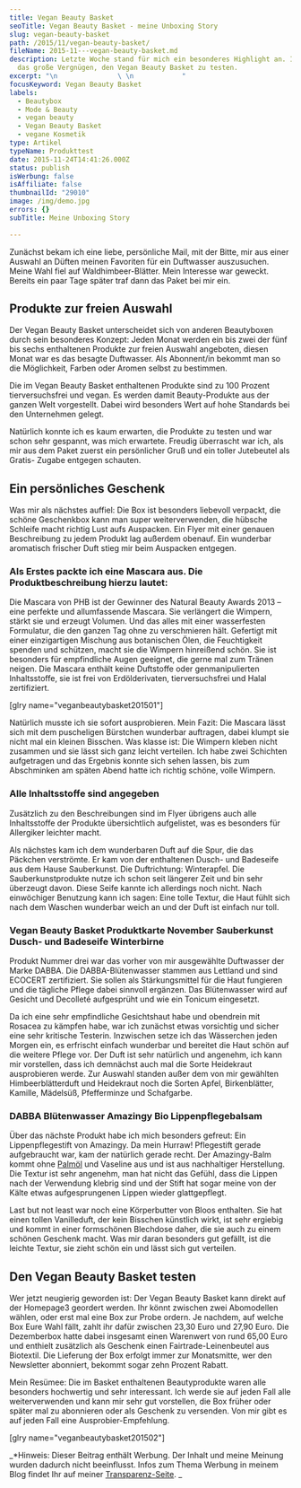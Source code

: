 ```yaml
---
title: Vegan Beauty Basket
seoTitle: Vegan Beauty Basket - meine Unboxing Story
slug: vegan-beauty-basket
path: /2015/11/vegan-beauty-basket/
fileName: 2015-11---vegan-beauty-basket.md
description: Letzte Woche stand für mich ein besonderes Highlight an. Ich hatte
  das große Vergnügen, den Vegan Beauty Basket zu testen.
excerpt: "\n               \ \n            "
focusKeyword: Vegan Beauty Basket
labels:
  - Beautybox
  - Mode & Beauty
  - vegan beauty
  - Vegan Beauty Basket
  - vegane Kosmetik
type: Artikel
typeName: Produkttest
date: 2015-11-24T14:41:26.000Z
status: publish
isWerbung: false
isAffiliate: false
thumbnailId: "29010"
image: /img/demo.jpg
errors: {}
subTitle: Meine Unboxing Story
  
---
```


Zunächst bekam ich eine liebe, persönliche Mail, mit der Bitte, mir aus einer
Auswahl an Düften meinen Favoriten für ein Duftwasser auszusuchen. Meine Wahl
fiel auf Waldhimbeer-Blätter. Mein Interesse war geweckt. Bereits ein paar Tage
später traf dann das Paket bei mir ein.

## Produkte zur freien Auswahl

Der Vegan Beauty Basket unterscheidet sich von anderen Beautyboxen durch sein
besonderes Konzept: Jeden Monat werden ein bis zwei der fünf bis sechs
enthaltenen Produkte zur freien Auswahl angeboten, diesen Monat war es das
besagte Duftwasser. Als Abonnent/in bekommt man so die Möglichkeit, Farben oder
Aromen selbst zu bestimmen.

Die im Vegan Beauty Basket enthaltenen Produkte sind zu 100 Prozent
tierversuchsfrei und vegan. Es werden damit Beauty-Produkte aus der ganzen Welt
vorgestellt. Dabei wird besonders Wert auf hohe Standards bei den Unternehmen
gelegt.

Natürlich konnte ich es kaum erwarten, die Produkte zu testen und war schon sehr
gespannt, was mich erwartete. Freudig überrascht war ich, als mir aus dem Paket
zuerst ein persönlicher Gruß und ein toller Jutebeutel als Gratis- Zugabe
entgegen schauten.

## Ein persönliches Geschenk

Was mir als nächstes auffiel: Die Box ist besonders liebevoll verpackt, die
schöne Geschenkbox kann man super weiterverwenden, die hübsche Schleife macht
richtig Lust aufs Auspacken. Ein Flyer mit einer genauen Beschreibung zu jedem
Produkt lag außerdem obenauf. Ein wunderbar aromatisch frischer Duft stieg mir
beim Auspacken entgegen.

### Als Erstes packte ich eine Mascara aus. Die Produktbeschreibung hierzu lautet:

Die Mascara von PHB ist der Gewinner des Natural Beauty Awards 2013 – eine
perfekte und allumfassende Mascara. Sie verlängert die Wimpern, stärkt sie und
erzeugt Volumen. Und das alles mit einer wasserfesten Formulatur, die den ganzen
Tag ohne zu verschmieren hält. Gefertigt mit einer einzigartigen Mischung aus
botanischen Ölen, die Feuchtigkeit spenden und schützen, macht sie die Wimpern
hinreißend schön. Sie ist besonders für empfindliche Augen geeignet, die gerne
mal zum Tränen neigen. Die Mascara enthält keine Duftstoffe oder
genmanipulierten Inhaltsstoffe, sie ist frei von Erdölderivaten,
tierversuchsfrei und Halal zertifiziert.

[glry name="veganbeautybasket201501"]

Natürlich musste ich sie sofort ausprobieren. Mein Fazit: Die Mascara lässt sich
mit dem puscheligen Bürstchen wunderbar auftragen, dabei klumpt sie nicht mal
ein kleinen Bisschen. Was klasse ist: Die Wimpern kleben nicht zusammen und sie
lässt sich ganz leicht verteilen. Ich habe zwei Schichten aufgetragen und das
Ergebnis konnte sich sehen lassen, bis zum Abschminken am späten Abend hatte ich
richtig schöne, volle Wimpern.

### Alle Inhaltsstoffe sind angegeben

Zusätzlich zu den Beschreibungen sind im Flyer übrigens auch alle Inhaltsstoffe
der Produkte übersichtlich aufgelistet, was es besonders für Allergiker leichter
macht.

Als nächstes kam ich dem wunderbaren Duft auf die Spur, die das Päckchen
verströmte. Er kam von der enthaltenen Dusch- und Badeseife aus dem Hause
Sauberkunst. Die Duftrichtung: Winterapfel. Die Sauberkunstprodukte nutze ich
schon seit längerer Zeit und bin sehr überzeugt davon. Diese Seife kannte ich
allerdings noch nicht. Nach einwöchiger Benutzung kann ich sagen: Eine tolle
Textur, die Haut fühlt sich nach dem Waschen wunderbar weich an und der Duft ist
einfach nur toll.

### Vegan Beauty Basket Produktkarte November Sauberkunst Dusch- und Badeseife Winterbirne

Produkt Nummer drei war das vorher von mir ausgewählte Duftwasser der Marke
DABBA. Die DABBA-Blütenwasser stammen aus Lettland und sind ECOCERT
zertifiziert. Sie sollen als Stärkungsmittel für die Haut fungieren und die
tägliche Pflege dabei sinnvoll ergänzen. Das Blütenwasser wird auf Gesicht und
Decolleté aufgesprüht und wie ein Tonicum eingesetzt.

Da ich eine sehr empfindliche Gesichtshaut habe und obendrein mit Rosacea zu
kämpfen habe, war ich zunächst etwas vorsichtig und sicher eine sehr kritische
Testerin. Inzwischen setze ich das Wässerchen jeden Morgen ein, es erfrischt
einfach wunderbar und bereitet die Haut schön auf die weitere Pflege vor. Der
Duft ist sehr natürlich und angenehm, ich kann mir vorstellen, dass ich
demnächst auch mal die Sorte Heidekraut ausprobieren werde. Zur Auswahl standen
außer dem von mir gewählten Himbeerblätterduft und Heidekraut noch die Sorten
Apfel, Birkenblätter, Kamille, Mädelsüß, Pfefferminze und Schafgarbe.

### DABBA Blütenwasser Amazingy Bio Lippenpflegebalsam

Über das nächste Produkt habe ich mich besonders gefreut: Ein Lippenpflegestift
von Amazingy. Da mein Hurraw! Pflegestift gerade aufgebraucht war, kam der
natürlich gerade recht. Der Amazingy-Balm kommt ohne [Palmöl](/2015/05/palmoel/)
und Vaseline aus und ist aus nachhaltiger Herstellung. Die Textur ist sehr
angenehm, man hat nicht das Gefühl, dass die Lippen nach der Verwendung klebrig
sind und der Stift hat sogar meine von der Kälte etwas aufgesprungenen Lippen
wieder glattgepflegt.

Last but not least war noch eine Körperbutter von Bloos enthalten. Sie hat einen
tollen Vanilleduft, der kein Bisschen künstlich wirkt, ist sehr ergiebig und
kommt in einer formschönen Blechdose daher, die sie auch zu einem schönen
Geschenk macht. Was mir daran besonders gut gefällt, ist die leichte Textur, sie
zieht schön ein und lässt sich gut verteilen.

## Den Vegan Beauty Basket testen

Wer jetzt neugierig geworden ist: Der Vegan Beauty Basket kann direkt auf der
Homepage3 geordert werden. Ihr könnt zwischen zwei Abomodellen wählen, oder erst
mal eine Box zur Probe ordern. Je nachdem, auf welche Box Eure Wahl fällt, zahlt
ihr dafür zwischen 23,30 Euro und 27,90 Euro. Die Dezemberbox hatte dabei
insgesamt einen Warenwert von rund 65,00 Euro und enthielt zusätzlich als
Geschenk einen Fairtrade-Leinenbeutel aus Biotextil. Die Lieferung der Box
erfolgt immer zur Monatsmitte, wer den Newsletter abonniert, bekommt sogar zehn
Prozent Rabatt.

Mein Resümee: Die im Basket enthaltenen Beautyprodukte waren alle besonders
hochwertig und sehr interessant. Ich werde sie auf jeden Fall alle
weiterverwenden und kann mir sehr gut vorstellen, die Box früher oder später mal
zu abonnieren oder als Geschenk zu versenden. Von mir gibt es auf jeden Fall
eine Ausprobier-Empfehlung.

[glry name="veganbeautybasket201502"]

_\*Hinweis: Dieser Beitrag enthält Werbung. Der Inhalt und meine Meinung wurden
dadurch nicht beeinflusst. Infos zum Thema Werbung in meinem Blog findet Ihr auf
meiner [Transparenz-Seite](/werbung/). _

  